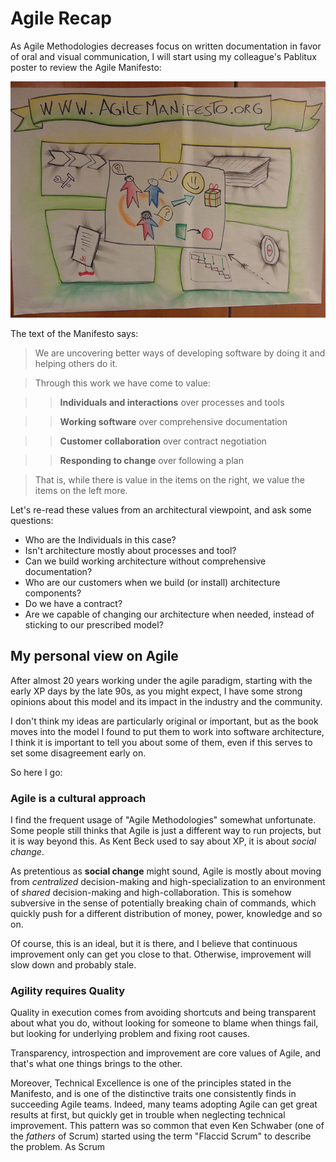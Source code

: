 # Agile Recap

As Agile Methodologies decreases focus on written documentation in favor of oral and visual communication, I will start using my colleague's Pablitux poster to review the Agile Manifesto:

![Agile Manifesto](../images/agile_manifesto.jpg "Agile Manifesto (by @pablitux)")

The text of the Manifesto says:

> We are uncovering better ways of developing software by doing it and helping others do it.

> Through this work we have come to value:

>>    **Individuals and interactions** over processes and tools

>>    **Working software** over comprehensive documentation

>>    **Customer collaboration** over contract negotiation

>>    **Responding to change** over following a plan

> That is, while there is value in the items on the right, we value the items on the left more.

Let's re-read these values from an architectural viewpoint, and ask some questions:

- Who are the Individuals in this case?
- Isn't architecture mostly about processes and tool?
- Can we build working architecture without comprehensive documentation?
- Who are our customers when we build (or install) architecture components?
- Do we have a contract?
- Are we capable of changing our architecture when needed, instead of sticking to our prescribed model?




## My personal view on Agile

After almost 20 years working under the agile paradigm, starting with the early XP days by the late 90s, as you might expect, I have some strong opinions about this model and its impact in the industry and the community.

I don't think  my ideas are particularly original or important, but as the book moves into the model I found to put them to work into software architecture, I think it is important to tell you about some of them, even if this serves to set some disagreement early on.

So here I go:

### Agile is a cultural approach

I find the frequent usage of "Agile Methodologies" somewhat unfortunate. Some people still thinks that Agile is just a different way to run projects, but it is way beyond this. As Kent Beck used to say about XP, it is about _social change_.

As pretentious as **social change** might sound, Agile is mostly about moving from _centralized_ decision-making and high-specialization to an environment of _shared_ decision-making and high-collaboration. This is somehow subversive in the sense of potentially breaking chain of commands, which quickly push for a different distribution of money, power, knowledge and so on.

Of course, this is an ideal, but it is there, and I believe that continuous improvement only can get you close to that. Otherwise, improvement will slow down and probably stale.

### Agility requires Quality

Quality in execution comes from avoiding shortcuts and being transparent about what you do, without looking for someone to blame when things fail, but looking for underlying problem and fixing root causes.

Transparency, introspection and improvement are core values of Agile, and that's what one things brings to the other.

Moreover, Technical Excellence is one of the principles stated in the Manifesto, and is one of the distinctive traits one consistently finds in succeeding Agile teams. Indeed, many teams adopting Agile can get great results at first, but quickly get in trouble when neglecting technical improvement. This pattern was so common that even Ken Schwaber (one of the _fathers_ of Scrum) started using the term "Flaccid Scrum" to describe the problem. As Scrum
